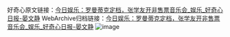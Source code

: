 好奇心原文链接：[今日娱乐：罗曼蒂克定档，张学友开非售票音乐会_娱乐_好奇心日报-晏文静](https://www.qdaily.com/articles/8781.html)
WebArchive归档链接：[今日娱乐：罗曼蒂克定档，张学友开非售票音乐会_娱乐_好奇心日报-晏文静](http://web.archive.org/web/20190623153425/https://www.qdaily.com/articles/8781.html)
![image](http://ww3.sinaimg.cn/large/007d5XDply1g3vdt909nxj30u035v1kx)